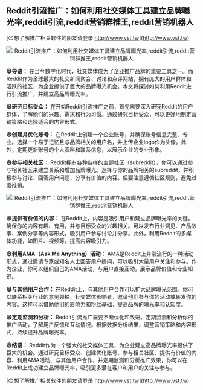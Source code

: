 ## **Reddit引流推广：如何利用社交媒体工具建立品牌曝光率,reddit引流,reddit营销群推王,reddit营销机器人**

[😍想了解推广相关软件的朋友请登录 http://www.vst.tw](http://www.vst.tw)

 <center><img src="https://vst.tw/MP4/tuiguang/png/3.png" alt="Reddit引流推广：如何利用社交媒体工具建立品牌曝光率,reddit引流,reddit营销群推王,reddit营销机器人"></center>

**😄导语：**
在当今数字化时代，社交媒体成为了企业推广品牌的重要工具之一。而Reddit作为全球最大的社交新闻聚合、讨论和点评网站，拥有庞大的用户群体和活跃的社区，为企业提供了巨大的品牌曝光机会。本文将探讨如何利用Reddit进行引流推广，并建立高品牌曝光率。

**😄研究目标受众：**
在开始Reddit引流推广之前，首先需要深入研究Reddit的用户群体，了解他们的兴趣、需求和行为习惯。通过研究目标受众，可以更好地制定营销策略和选择适合的内容形式。

**😄创建并优化账号：**
在Reddit上创建一个企业账号，并确保账号信息完整、专业。选择一个易于记忆且与品牌相关的用户名，并上传企业logo作为头像。此外，定期更新账号的个人资料和联系信息，以展示企业的专业形象。

**😄参与相关社区：**
Reddit拥有各种各样的主题社区（subreddit），你可以通过参与相关社区来建立关系和增加品牌曝光。选择与你的品牌相关的subreddit，并积极参与讨论、回答用户问题，分享有价值的内容。但要注意遵循社区规则，避免过度推销。

 <center><img src="https://vst.tw/MP4/tuiguang/png/4.png" alt="Reddit引流推广：如何利用社交媒体工具建立品牌曝光率,reddit引流,reddit营销群推王,reddit营销机器人"></center>

**😄提供有价值的内容：**
在Reddit上，内容是吸引用户和建立品牌曝光率的关键。确保你的内容有趣、有用，并与目标受众的兴趣相关。可以发布行业洞见、产品故事、案例分享等内容形式，吸引用户参与讨论并分享。此外，利用Reddit的多媒体功能，如图片、视频等，提高内容吸引力。

**😄利用AMA（Ask Me Anything）活动：**
AMA是Reddit上非常流行的一种活动形式，通过邀请专家或知名人士回答用户提问，可以吸引大量用户关注和参与。作为企业，你可以组织自己的AMA活动，与用户直接互动，展示品牌价值和专业知识。

**😄与其他用户合作：**
在Reddit上，与其他用户合作可以扩大品牌曝光范围。你可以联系相关行业的意见领袖、社交媒体影响者，邀请他们参与你的活动或转发你的内容。这样可以借助他们的影响力和粉丝基础，提高品牌的曝光率和认知度。

**😄定期监测和分析：**
Reddit引流推广需要不断优化和改进。定期监测和分析你的推广活动，了解用户反馈和互动情况。根据数据分析结果，调整营销策略和内容形式，持续提升品牌曝光率。

**😄结语：**
Reddit作为一个强大的社交媒体工具，为企业建立高品牌曝光率提供了巨大的机会。通过研究目标受众、创建优化账号、参与相关社区、提供有价值的内容、利用AMA活动、与其他用户合作，并定期监测和分析推广效果，你可以在Reddit上成功建立品牌曝光率，吸引更多潜在客户和用户的关注与参与。

[😍想了解推广相关软件的朋友请登录 http://www.vst.tw](http://www.vst.tw)



